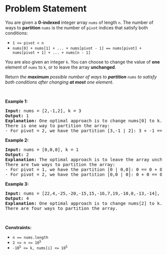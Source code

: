 # Problem Statement

<p>You are given a <strong>0-indexed</strong> integer array <code>nums</code> of length <code>n</code>. The number of ways to <strong>partition</strong> <code>nums</code> is the number of <code>pivot</code> indices that satisfy both conditions:</p>

<ul>
	<li><code>1 &lt;= pivot &lt; n</code></li>
	<li><code>nums[0] + nums[1] + ... + nums[pivot - 1] == nums[pivot] + nums[pivot + 1] + ... + nums[n - 1]</code></li>
</ul>

<p>You are also given an integer <code>k</code>. You can choose to change the value of <strong>one</strong> element of <code>nums</code> to <code>k</code>, or to leave the array <strong>unchanged</strong>.</p>

<p>Return <em>the <strong>maximum</strong> possible number of ways to <strong>partition</strong> </em><code>nums</code><em> to satisfy both conditions after changing <strong>at most</strong> one element</em>.</p>

<p>&nbsp;</p>
<p><strong>Example 1:</strong></p>

<pre>
<strong>Input:</strong> nums = [2,-1,2], k = 3
<strong>Output:</strong> 1
<strong>Explanation:</strong> One optimal approach is to change nums[0] to k. The array becomes [<strong><u>3</u></strong>,-1,2].
There is one way to partition the array:
- For pivot = 2, we have the partition [3,-1 | 2]: 3 + -1 == 2.
</pre>

<p><strong>Example 2:</strong></p>

<pre>
<strong>Input:</strong> nums = [0,0,0], k = 1
<strong>Output:</strong> 2
<strong>Explanation:</strong> The optimal approach is to leave the array unchanged.
There are two ways to partition the array:
- For pivot = 1, we have the partition [0 | 0,0]: 0 == 0 + 0.
- For pivot = 2, we have the partition [0,0 | 0]: 0 + 0 == 0.
</pre>

<p><strong>Example 3:</strong></p>

<pre>
<strong>Input:</strong> nums = [22,4,-25,-20,-15,15,-16,7,19,-10,0,-13,-14], k = -33
<strong>Output:</strong> 4
<strong>Explanation:</strong> One optimal approach is to change nums[2] to k. The array becomes [22,4,<u><strong>-33</strong></u>,-20,-15,15,-16,7,19,-10,0,-13,-14].
There are four ways to partition the array.
</pre>

<p>&nbsp;</p>
<p><strong>Constraints:</strong></p>

<ul>
	<li><code>n == nums.length</code></li>
	<li><code>2 &lt;= n &lt;= 10<sup>5</sup></code></li>
	<li><code>-10<sup>5</sup> &lt;= k, nums[i] &lt;= 10<sup>5</sup></code></li>
</ul>
